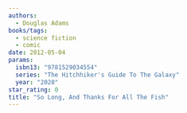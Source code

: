 ```yaml
---
authors:
  - Douglas Adams
books/tags:
  - science fiction
  - comic
date: 2012-05-04
params:
  isbn13: "9781529034554"
  series: "The Hitchhiker's Guide To The Galaxy"
  year: "2020"
star_rating: 0
title: "So Long, And Thanks For All The Fish"
---
```


<!--more-->
